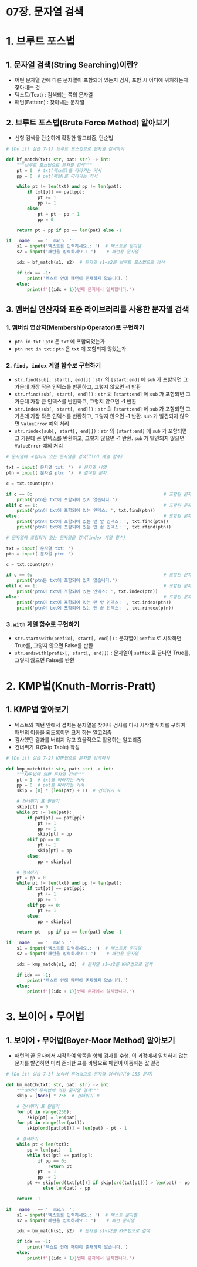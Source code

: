 # 07장. 문자열 검색

# 1. 브루트 포스법

## 1. 문자열 검색(String Searching)이란?

- 어떤 문자열 안에 다른 문자열이 포함되어 있는지 검사, 포함 시 어디에 위치하는지 찾아내는 것
- 텍스트(Text) : 검색되는 쪽의 문자열
- 패턴(Pattern) : 찾아내는 문자열

## 2. 브루트 포스법(Brute Force Method) 알아보기

- 선형 검색을 단순하게 확장한 알고리즘, 단순법

```python
# [Do it! 실습 7-1] 브루트 포스법으로 문자열 검색하기

def bf_match(txt: str, pat: str) -> int:
    """브루트 포스법으로 문자열 검색"""
    pt = 0  # txt(텍스트)를 따라가는 커서
    pp = 0  # pat(패턴)를 따라가는 커서

    while pt != len(txt) and pp != len(pat):
        if txt[pt] == pat[pp]:
            pt += 1
            pp += 1
        else:
            pt = pt - pp + 1
            pp = 0

    return pt - pp if pp == len(pat) else -1

if __name__ == '__main__':
    s1 = input('텍스트를 입력하세요.: ')  # 텍스트용 문자열
    s2 = input('패턴을 입력하세요.: ')    # 패턴용 문자열

    idx = bf_match(s1, s2)  # 문자열 s1~s2를 브루트 포스법으로 검색

    if idx == -1:
        print('텍스트 안에 패턴이 존재하지 않습니다.')
    else:
        print(f'{(idx + 1)}번째 문자에서 일치합니다.')
```

## 3. 멤버십 연산자와 표준 라이브러리를 사용한 문자열 검색

### 1. 멤버십 연산자(Membership Operator)로 구현하기

- `ptn in txt` : `ptn` 은 `txt` 에 포함되었는가
- `ptn not in txt` : `ptn` 은 `txt` 에 포함되지 않았는가

### 2. `find, index` 계열 함수로 구현하기

- `str.find(sub[, start[, end]])` : `str` 의 `[start:end]` 에 `sub` 가 포함되면 그 가운데 가장 작은 인덱스를 반환하고, 그렇지 않으면 -1 반환
- `str.rfind(sub[, start[, end]])` : `str` 의 `[start:end]` 에 `sub` 가 포함되면 그 가운데 가장 큰 인덱스를 반환하고, 그렇지 않으면 -1 반환
- `str.index(sub[, start[, end]])` : `str` 의 `[start:end]` 에 `sub` 가 포함되면 그 가운데 가장 작은 인덱스를 반환하고, 그렇지 않으면 -1 반환. `sub` 가 발견되지 않으면 `ValueError` 예외 처리
- `str.rindex(sub[, start[, end]])` : `str` 의 `[start:end]` 에 `sub` 가 포함되면 그 가운데 큰 인덱스를 반환하고, 그렇지 않으면 -1 반환. `sub` 가 발견되지 않으면 `ValueError` 예외 처리

```python
# 문자열에 포함되어 있는 문자열을 검색(find 계열 함수）

txt = input('문자열 txt: ')  # 문자열 나열
ptn = input('문자열 ptn: ')  # 검색할 문자

c = txt.count(ptn)

if c == 0:                                                  # 포함된 문자가 없음
    print('ptn은 txt에 포함되어 있지 않습니다.')
elif c == 1:                                                # 포함된 문자가 １개만 있는 경우
    print('ptn이 txt에 포함되어 있는 인덱스: ', txt.find(ptn))
else:                                                       # 포함된 문자가 2개 이상 있는 경우
    print('ptn이 txt에 포함되어 있는 맨 앞 인덱스: ', txt.find(ptn))
    print('ptn이 txt에 포함되어 있는 맨 끝 인덱스: ', txt.rfind(ptn))
```

```python
# 문자열에 포함되어 있는 문자열을 검색(index 계열 함수)

txt = input('문자열 txt: ')
ptn = input('문자열 ptn: ')

c = txt.count(ptn)

if c == 0:                                                  # 포함된 문자가 없음
    print('ptn은 txt에 포함되어 있지 않습니다.')
elif c == 1:                                                # 포함된 문자가 １개만 있는 경우
    print('ptn이 txt에 포함되어 있는 인덱스: ', txt.index(ptn))
else:                                                       # 포함된 문자가 2개 이상 있는 경우
    print('ptn이 txt에 포함되어 있는 맨 앞 인덱스: ', txt.index(ptn))
    print('ptn이 txt에 포함되어 있는 맨 끝 인덱스: ', txt.rindex(ptn))
```

### 3. `with` 계열 함수로 구현하기

- `str.startswith(prefix[, start[, end]])` : 문자열이 `prefix` 로 시작하면 True를, 그렇지 않으면 False를 반환
- `str.endswith(prefix[, start[, end]])` : 문자열이 `suffix` 로 끝나면 True를, 그렇지 않으면 False를 반환

# 2. KMP법(Knuth-Morris-Pratt)

## 1. KMP법 알아보기

- 텍스트와 패턴 안에서 겹치는 문자열을 찾아내 검사를 다시 시작할 위치를 구하여 패턴의 이동을 되도록이면 크게 하는 알고리즘
- 검사했던 결과를 버리지 않고 효율적으로 활용하는 알고리즘
- 건너뛰기 표(Skip Table) 작성

```python
# [Do it! 실습 7-2] KMP법으로 문자열 검색하기

def kmp_match(txt: str, pat: str) -> int:
    """KMP법에 의한 문자열 검색"""
    pt = 1  # txt를 따라가는 커서
    pp = 0  # pat를 따라가는 커서
    skip = [0] * (len(pat) + 1)  # 건너뛰기 표

    # 건너뛰기 표 만들기
    skip[pt] = 0
    while pt != len(pat):
        if pat[pt] == pat[pp]:
            pt += 1
            pp += 1
            skip[pt] = pp
        elif pp == 0:
            pt += 1
            skip[pt] = pp
        else:
            pp = skip[pp]

    # 검색하기
    pt = pp = 0
    while pt != len(txt) and pp != len(pat):
        if txt[pt] == pat[pp]:
            pt += 1
            pp += 1
        elif pp == 0:
            pt += 1
        else:
            pp = skip[pp]

    return pt - pp if pp == len(pat) else -1

if __name__ == '__main__':
    s1 = input('텍스트를 입력하세요.: ')  # 텍스트용 문자열
    s2 = input('패턴을 입력하세요.: ')    # 패턴용 문자열

    idx = kmp_match(s1, s2)  # 문자열 s1~s2를 KMP법으로 검색

    if idx == -1:
        print('텍스트 안에 패턴이 존재하지 않습니다.')
    else:
        print(f'{(idx + 1)}번째 문자에서 일치합니다.')
```

# 3. 보이어 • 무어법

## 1. 보이어 • 무어법(Boyer-Moor Method) 알아보기

- 패턴의 끝 문자에서 시작하여 앞쪽을 향해 검사를 수행. 이 과정에서 일치하지 않는 문자를 발견하면 미리 준비한 표를 바탕으로 패턴이 이동하는 값 결정

```python
# [Do it! 실습 7-3] 보이어 무어법으로 문자열 검색하기(0~255 문자)

def bm_match(txt: str, pat: str) -> int:
    """보이어 무어법에 의한 문자열 검색"""
    skip = [None] * 256  # 건너뛰기 표

    # 건너뛰기 표 만들기
    for pt in range(256):
        skip[pt] = len(pat)
    for pt in range(len(pat)):
        skip[ord(pat[pt])] = len(pat) - pt - 1

    # 검색하기
    while pt < len(txt):
        pp = len(pat) - 1
        while txt[pt] == pat[pp]:
            if pp == 0:
                return pt
            pt -= 1
            pp -= 1
        pt += skip[ord(txt[pt])] if skip[ord(txt[pt])] > len(pat) - pp \
              else len(pat) - pp

    return -1

if __name__ == '__main__':
    s1 = input('텍스트를 입력하세요.: ')  # 텍스트 문자열
    s2 = input('패턴을 입력하세요.: ')    # 패턴 문자열

    idx = bm_match(s1, s2)  # 문자열 s1~s2를 KMP법으로 검색

    if idx == -1:
        print('텍스트 안에 패턴이 존재하지 않습니다.')
    else:
        print(f'{(idx + 1)}번째 문자에서 일치합니다.')
```
